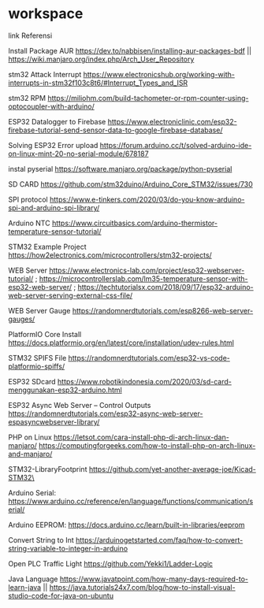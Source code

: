 # workspace

link Referensi

Install Package AUR
https://dev.to/nabbisen/installing-aur-packages-bdf || https://wiki.manjaro.org/index.php/Arch_User_Repository

stm32 Attack Interrupt
https://www.electronicshub.org/working-with-interrupts-in-stm32f103c8t6/#Interrupt_Types_and_ISR

stm32 RPM
https://miliohm.com/build-tachometer-or-rpm-counter-using-optocoupler-with-arduino/

ESP32 Datalogger to Firebase
https://www.electroniclinic.com/esp32-firebase-tutorial-send-sensor-data-to-google-firebase-database/

Solving ESP32 Error upload
https://forum.arduino.cc/t/solved-arduino-ide-on-linux-mint-20-no-serial-module/678187

instal pyserial
https://software.manjaro.org/package/python-pyserial

SD CARD
https://github.com/stm32duino/Arduino_Core_STM32/issues/730

SPI protocol
https://www.e-tinkers.com/2020/03/do-you-know-arduino-spi-and-arduino-spi-library/

Arduino NTC
https://www.circuitbasics.com/arduino-thermistor-temperature-sensor-tutorial/

STM32 Example Project
https://how2electronics.com/microcontrollers/stm32-projects/

WEB Server
https://www.electronics-lab.com/project/esp32-webserver-tutorial/ ; https://microcontrollerslab.com/lm35-temperature-sensor-with-esp32-web-server/ ; https://techtutorialsx.com/2018/09/17/esp32-arduino-web-server-serving-external-css-file/

WEB Server Gauge
https://randomnerdtutorials.com/esp8266-web-server-gauges/

PlatformIO Core Install
https://docs.platformio.org/en/latest/core/installation/udev-rules.html

STM32 SPIFS File
https://randomnerdtutorials.com/esp32-vs-code-platformio-spiffs/

ESP32 SDcard
https://www.robotikindonesia.com/2020/03/sd-card-menggunakan-esp32-arduino.html

ESP32 Async Web Server – Control Outputs
https://randomnerdtutorials.com/esp32-async-web-server-espasyncwebserver-library/

PHP on Linux
https://letsot.com/cara-install-php-di-arch-linux-dan-manjaro/
https://computingforgeeks.com/how-to-install-php-on-arch-linux-and-manjaro/

STM32-LibraryFootprint
https://github.com/yet-another-average-joe/Kicad-STM32\

Arduino Serial:
https://www.arduino.cc/reference/en/language/functions/communication/serial/

Arduino EEPROM:
https://docs.arduino.cc/learn/built-in-libraries/eeprom

Convert String to Int
https://arduinogetstarted.com/faq/how-to-convert-string-variable-to-integer-in-arduino

Open PLC Traffic Light
https://github.com/Yekki1/Ladder-Logic

Java Language
https://www.javatpoint.com/how-many-days-required-to-learn-java || https://java.tutorials24x7.com/blog/how-to-install-visual-studio-code-for-java-on-ubuntu

